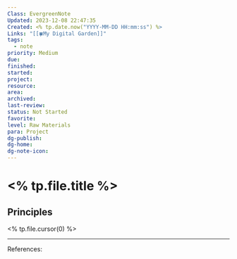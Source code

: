 ```yaml
---
Class: EvergreenNote
Updated: 2023-12-08 22:47:35
Created: <% tp.date.now("YYYY-MM-DD HH:mm:ss") %>
Links: "[[🍀My Digital Garden]]"
tags:
  - note
priority: Medium
due: 
finished: 
started: 
project: 
resource: 
area: 
archived: 
last-review: 
status: Not Started
favorite: 
level: Raw Materials
para: Project
dg-publish: 
dg-home: 
dg-note-icon: 
---
```




# <% tp.file.title %>
## Principles
<% tp.file.cursor(0) %>

***
References:
